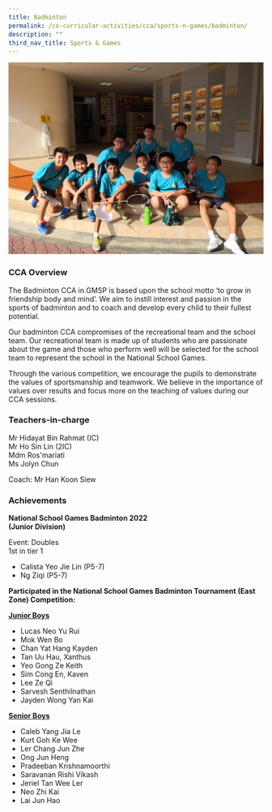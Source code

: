 ```yaml
---
title: Badminton
permalink: /co-curricular-activities/cca/sports-n-games/badminton/
description: ""
third_nav_title: Sports & Games
---
```

![](/images/Badminton%20(1).jpg)

### CCA Overview  

The Badminton CCA in GMSP is based upon the school motto ‘to grow in friendship body and mind’. We aim to instill interest and passion in the sports of badminton and to coach and develop every child to their fullest potential.

Our badminton CCA compromises of the recreational team and the school team. Our recreational team is made up of students who are passionate about the game and those who perform well will be selected for the school team to represent the school in the National School Games.

Through the various competition, we encourage the pupils to demonstrate the values of sportsmanship and teamwork. We believe in the importance of values over results and focus more on the teaching of values during our CCA sessions. 

### Teachers-in-charge

Mr Hidayat Bin Rahmat (IC) <br>
Mr Ho Sin Lin (2IC) <br>
Mdm Ros'mariati <br>
Ms Jolyn Chun   

Coach: Mr Han Koon Siew

### Achievements

**National School Games Badminton 2022  
(Junior Division)**  
  
Event: Doubles  
1st in tier 1   
*   Calista Yeo Jie Lin (P5-7)
*   Ng Ziqi (P5-7)

**Participated in the National School Games Badminton Tournament (East Zone) Competition:**

<u><strong>Junior Boys </strong></u>
*   Lucas Neo Yu Rui
*   Mok Wen Bo
*   Chan Yat Hang Kayden
*   Tan Uu Hau, Xanthus
*   Yeo Gong Ze Keith
*   Sim Cong En, Kaven
*   Lee Ze Qi
*   Sarvesh Senthilnathan
*   Jayden Wong Yan Kai

<u><strong>Senior Boys </strong></u>
*   Caleb Yang Jia Le
*   Kurt Goh Ke Wee
*   Ler Chang Jun Zhe
*   Ong Jun Heng
*   Pradeeban Krishnamoorthi
*   Saravanan Rishi Vikash
*   Jeriel Tan Wee Ler
*   Neo Zhi Kai
*   Lai Jun Hao